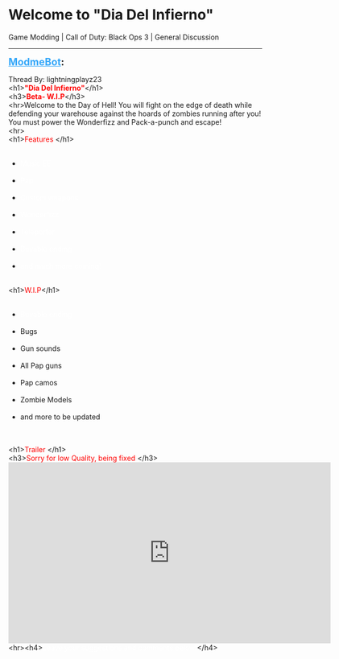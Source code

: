 # Welcome to "Dia Del Infierno"
Game Modding | Call of Duty: Black Ops 3 | General Discussion

---
<strong style="font-size: 1.4em;"><span style="text-decoration: underline;text-decoration-color: #34a7f9;"><span style="color:#34a7f9;">ModmeBot</span></span>:</strong>

<p>Thread By: lightningplayz23<br />&lt;h1&gt;<span style="color:#ff0000;"><strong>&quot;Dia Del Infierno&quot;</strong></span>&lt;/h1&gt;<br />&lt;h3&gt;<span style="color:#ff0000;"><strong>Beta- W.I.P</strong></span>&lt;/h3&gt;<br />&lt;hr&gt;Welcome to the Day of Hell! You will fight on the edge of death while defending your warehouse against the hoards of zombies running after you! You must power the Wonderfizz and Pack-a-punch and escape! <br />&lt;hr&gt; <br />&lt;h1&gt;<span style="color:#ff0000;">Features </span>&lt;/h1&gt;<br /> <br /><ul><li><span style="color:#ffffff;">Music EE</span><br /><br /><li><span style="color:#ffffff;">Pap</span><br /><br /><li><span style="color:#ffffff;">Custom weapons</span><br /><br /><li><span style="color:#ffffff;">Wonderfizz</span><br /><br /><li><span style="color:#ffffff;">Teleporter</span><br /><br /><li><span style="color:#ffffff;">Buyable ending </span><br /><br /><li><span style="color:#ffffff;">and much more coming! </span><br /><br /></li></li></li></li></li></li></li></ul>&lt;h1&gt;<span style="color:#ff0000;">W.I.P</span>&lt;/h1&gt;<br /> <br /><ul><li><span style="color:#ffffff;">Buyable ending </span><br /><br /><li>Bugs<br /><br /><li>Gun sounds<br /><br /><li>All Pap guns<br /><br /><li>Pap camos<br /><br /><li>Zombie Models<br /><br /><li>and more to be updated<br /><br /></li></li></li></li></li></li></li></ul><span style="color:#ffffff;"></span><br />&lt;h1&gt;<span style="color:#ff0000;">Trailer </span>&lt;/h1&gt;<br />&lt;h3&gt;<span style="color:#ff0000;">Sorry for low Quality, being fixed </span>&lt;/h3&gt;<br /><span style="color:#ff0000;"><iframe type="text/html" width="640" height="360" src="https://www.youtube.com/embed/YQeh5YJviOU" frameborder="0"></iframe></span><br />&lt;hr&gt;&lt;h4&gt;<span style="color:#ffffff;">Leave your suggestions and comments below!</span>&lt;/h4&gt;</p>
